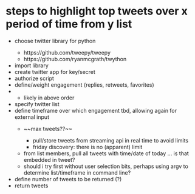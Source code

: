 <h1>steps to highlight top tweets over x period of time from y list</h1>
<ul>
  <li>choose twitter library for python</li>
    <ul>
      <li>https://github.com/tweepy/tweepy</li>
      <li>https://github.com/ryanmcgrath/twython</li>
    </ul>
  <li>import library</li>
  <li>create twitter app for key/secret</li>
  <li>authorize script</li>
  <li>define/weight engagement (replies, retweets, favorites)<li>
    <ul>
      <li>likely in above order</li>
    </ul>
  <li>specify twitter list</li>
  <li>define timeframe over which engagement tbd, allowing again for external input</li>
    <ul>
      <li>~~max tweets??~~</li>
        <ul>
          <li>pull/store tweets from streaming api in real time to avoid limits</li>
          <li>friday discovery: there is no (apparent) limit</li>
        </ul>
      <li>from list members, pull all tweets with time/date of today ... is that embedded in tweet?</li>
      <li>should i try first without user selection bits, perhaps using argv to determine list/timeframe in command line?</li>
    </ul>
  <li>define number of tweets to be returned (?)</li>
  <li>return tweets</li>
</ul>  